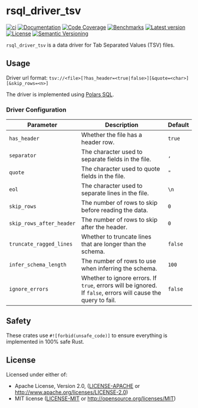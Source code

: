 # rsql_driver_tsv

[![ci](https://github.com/theseus-rs/rsql/actions/workflows/ci.yml/badge.svg?branch=main)](https://github.com/theseus-rs/rsql/actions/workflows/ci.yml)
[![Documentation](https://docs.rs/rsql_driver_tsv/badge.svg)](https://docs.rs/rsql_driver_tsv)
[![Code Coverage](https://codecov.io/gh/theseus-rs/rsql/branch/main/graph/badge.svg)](https://codecov.io/gh/theseus-rs/rsql)
[![Benchmarks](https://img.shields.io/badge/%F0%9F%90%B0_bencher-enabled-6ec241)](https://bencher.dev/perf/theseus-rs-rsql)
[![Latest version](https://img.shields.io/crates/v/rsql_driver_tsv.svg)](https://crates.io/crates/rsql_driver_tsv)
[![License](https://img.shields.io/crates/l/rsql_driver_tsv)](https://github.com/theseus-rs/rsql#license)
[![Semantic Versioning](https://img.shields.io/badge/%E2%9A%99%EF%B8%8F_SemVer-2.0.0-blue)](https://semver.org/spec/v2.0.0.html)

`rsql_driver_tsv` is a data driver for Tab Separated Values (TSV) files.

## Usage

Driver url format: `tsv://<file>[?has_header=<true|false>][&quote=<char>][&skip_rows=<n>]`

The driver is implemented using [Polars SQL](https://docs.pola.rs/user-guide/sql).

### Driver Configuration

| Parameter                | Description                                                                                                   | Default |
|--------------------------|---------------------------------------------------------------------------------------------------------------|---------|
| `has_header`             | Whether the file has a header row.                                                                            | `true`  |
| `separator`              | The character used to separate fields in the file.                                                            | `,`     |
| `quote`                  | The character used to quote fields in the file.                                                               | `"`     |
| `eol`                    | The character used to separate lines in the file.                                                             | `\n`    |
| `skip_rows`              | The number of rows to skip before reading the data.                                                           | `0`     |
| `skip_rows_after_header` | The number of rows to skip after the header.                                                                  | `0`     |
| `truncate_ragged_lines`  | Whether to truncate lines that are longer than the schema.                                                    | `false` |
| `infer_schema_length`    | The number of rows to use when inferring the schema.                                                          | `100`   |
| `ignore_errors`          | Whether to ignore errors. If `true`, errors will be ignored. If `false`, errors will cause the query to fail. | `false` |

## Safety

These crates use `#![forbid(unsafe_code)]` to ensure everything is implemented in 100% safe Rust.

## License

Licensed under either of:

- Apache License, Version 2.0, ([LICENSE-APACHE](LICENSE-APACHE) or <http://www.apache.org/licenses/LICENSE-2.0>)
- MIT license ([LICENSE-MIT](LICENSE-MIT) or <http://opensource.org/licenses/MIT>)
